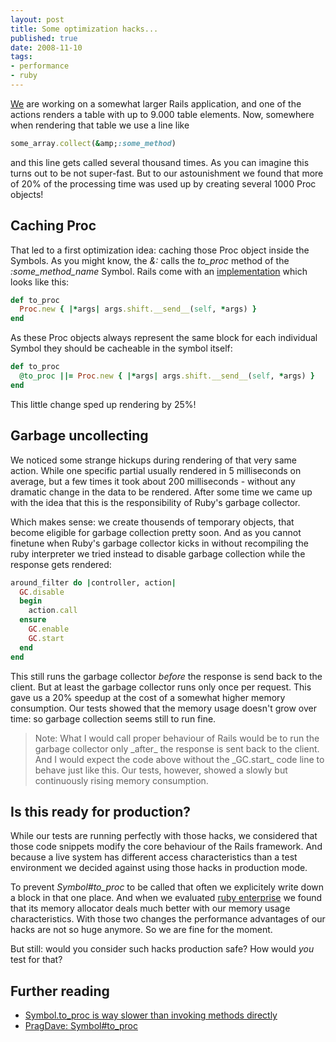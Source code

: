 ```yaml
---
layout: post
title: Some optimization hacks...
published: true
date: 2008-11-10
tags:
- performance
- ruby
---
```

<p><a href="http://mediapeers.com">We</a> are working on a somewhat larger Rails application, and one of the actions renders a table with up to 9.000 table elements. Now, somewhere when rendering that table we use a line like</p>

```ruby
some_array.collect(&amp;:some_method)
```


<p>and this line gets called several thousand times. As you can imagine this turns out to be not super-fast. But to our astounishment we found that more of 20% of the processing time was used up by creating several 1000 Proc objects!</p>

<h2>Caching Proc</h2>

<p>That led to a first optimization idea: caching those Proc object inside the Symbols.
As you might know, the <em>&amp;:<some_method_name></em> calls the <em>to_proc</em> method
of the <em>:some_method_name</em> Symbol. Rails come with
an <a href="http://api.rubyonrails.org/classes/Symbol.html">implementation</a> which looks like this:</p>

```ruby
def to_proc
  Proc.new { |*args| args.shift.__send__(self, *args) }
end
```


<p>As these Proc objects always represent the same block for each individual Symbol they should be cacheable in the symbol itself:</p>

```ruby
def to_proc
  @to_proc ||= Proc.new { |*args| args.shift.__send__(self, *args) }
end
```


<p>This little change sped up rendering by 25%!</p>

<h2>Garbage uncollecting</h2>

<p>We noticed some strange hickups during rendering of that very same action. While one specific partial usually rendered in 5 milliseconds on average, but a few times it took about 200 milliseconds - without any dramatic change in the data to be rendered. After some time we came up with the idea that this is the responsibility of Ruby's garbage collector.</p>

<p>Which makes sense: we create thousends of temporary objects, that become eligible for garbage collection pretty soon. And as you cannot finetune when Ruby's garbage collector kicks in without recompiling the ruby interpreter we tried instead to disable garbage collection while the response gets rendered:</p>

```ruby
around_filter do |controller, action|
  GC.disable
  begin
    action.call
  ensure
    GC.enable
    GC.start
  end
end
```

<p>This still runs the garbage collector <em>before</em> the response is send back to the
 client. But at least the garbage collector runs only once per request. This gave
 us a 20% speedup at the cost of a somewhat higher memory consumption. Our tests
 showed that the memory usage doesn't grow over time: so garbage collection seems
 still to run fine.</p>

<blockquote>
  Note: What I would call proper behaviour of Rails would be to run the garbage 
  collector only _after_ the response is sent back to the client. And I would 
  expect the code above without the _GC.start_ code line to behave just like this. 
  Our tests, however, showed a slowly but continuously rising memory consumption.
</blockquote>


<h2>Is this ready for production?</h2>

<p>While our tests are running perfectly with those hacks, we considered that those code snippets modify the core behaviour of the Rails framework. And because a live system has different access characteristics than a test environment we decided against using those hacks in production mode.</p>

<p>To prevent <em>Symbol#to_proc</em> to be called that often we explicitely write down a block in that one place. And when we evaluated <a href="http://www.rubyenterpriseedition.com/">ruby enterprise</a> we found that its memory allocator deals much better with our memory usage characteristics. With those two changes the performance advantages of our hacks are not so huge anymore. So we are fine for the moment.</p>

<p>But still: would you consider such hacks production safe? How would <em>you</em> test for that?</p>

<h2>Further reading</h2>

<ul>
<li><a href="http://www.ruby-forum.com/topic/161089">Symbol.to_proc is way slower than invoking methods directly</a></li>
<li><a href="http://pragdave.pragprog.com/pragdave/2005/11/symbolto_proc.html">PragDave: Symbol#to_proc</a></li>
</ul>
